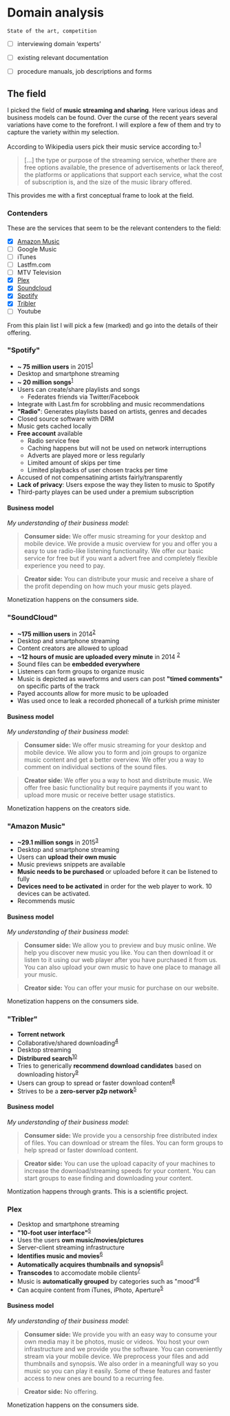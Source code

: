 # Domain analysis

    State of the art, competition

- [ ] interviewing domain ‘experts’
- [ ] existing relevant documentation
- [ ] procedure manuals, job descriptions and forms


## The field

I picked the field of **music streaming and sharing**. Here various ideas and business models can be found. Over the curse of the recent years several variations have come to the forefront. I will explore a few of them and try to capture the variety within my selection.

According to Wikipedia users pick their music service according to:<sup>[1][1]</sup>

> [...] the type or purpose of the streaming service, whether there are free options available, the presence of advertisements or lack thereof, the platforms or applications that support each service, what the cost of subscription is, and the size of the music library offered.

This provides me with a first conceptual frame to look at the field.


### Contenders

These are the services that seem to be the relevant contenders to the field:

- [x] [Amazon Music](#amazon-music)
- [ ] Google Music
- [ ] iTunes
- [ ] Lastfm.com
- [ ] MTV Television
- [x] [Plex](#plex)
- [x] [Soundcloud](#soundcloud)
- [x] [Spotify](#spotify)
- [x] [Tribler](#tribler)
- [ ] Youtube

From this plain list I will pick a few (marked) and go into the details of their offering.


### "Spotify"

- **~ 75 million users** in 2015<sup>[1][1]</sup>
- Desktop and smartphone streaming
- **~ 20 million songs**<sup>[1][1]</sup>
- Users can create/share playlists and songs
  - Federates friends via Twitter/Facebook
- Integrate with Last.fm for scrobbling and music recommendations
- **"Radio"**: Generates playlists based on artists, genres and decades
- Closed source software with DRM
- Music gets cached locally
- **Free account** available
  - Radio service free
  - Caching happens but will not be used on network interruptions
  - Adverts are played more or less regularly
  - Limited amount of skips per time
  - Limited playbacks of user chosen tracks per time
- Accused of not compensatining artists fairly/transparently
- **Lack of privacy**: Users expose the way they listen to music to Spotify
- Third-party playes can be used under a premium subscription


#### Business model

*My understanding of their business model:*

> **Consumer side:** We offer music streaming for your desktop and mobile device. We provide a music overview for you and offer you a easy to use radio-like listening functionality. We offer our basic service for free but if you want a advert free and completely flexible experience you need to pay.

> **Creator side:** You can distribute your music and receive a share of the profit depending on how much your music gets played.

Monetization happens on the consumers side.


### "SoundCloud"

- **~175 million users** in 2014<sup>[2][2]</sup>
- Desktop and smartphone streaming
- Content creators are allowed to upload
- **~12 hours of music are uploaded every minute** in 2014 <sup>[2][2]</sup>
- Sound files can be **embedded everywhere**
- Listeners can form groups to organize music
- Music is depicted as waveforms and users can post **"timed comments"** on specific
  parts of the track
- Payed accounts allow for more music to be uploaded
- Was used once to leak a recorded phonecall of a turkish prime minister


#### Business model

*My understanding of their business model:*

> **Consumer side:** We offer music streaming for your desktop and mobile device. We allow you to form and join groups to organize music content and get a better overview. We offer you a way to comment on individual sections of the sound files.

> **Creator side:** We offer you a way to host and distribute music. We offer free basic functionality but require payments if you want to upload more music or receive better usage statistics.

Monetization happens on the creators side.


### "Amazon Music"

- **~29.1 million songs** in 2015<sup>[3][3]</sup>
- Desktop and smartphone streaming
- Users can **upload their own music**
- Music previews snippets are available
- **Music needs to be purchased** or uploaded before it can be listened to fully
- **Devices need to be activated** in order for the web player to work. 10 devices can be activated.
- Recommends music


#### Business model

*My understanding of their business model:*

> **Consumer side:** We allow you to preview and buy music online. We help you discover new music you like. You can then download it or listen to it using our web player after you have purchased it from us. You can also upload your own music to have one place to manage all your music. 

> **Creator side:** You can offer your music for purchase on our website.

Monetization happens on the consumers side.


### "Tribler"

- **Torrent network**
- Collaborative/shared downloading<sup>[4][4]</sup>
- Desktop streaming
- **Distribured search**<sup>[10][10]</sup>
- Tries to generically **recommend download candidates** based on downloading history<sup>[9][9]</sup>
- Users can group to spread or faster download content<sup>[8][8]</sup>
- Strives to be a **zero-server p2p network**<sup>[5][5]</sup>

#### Business model

*My understanding of their business model:*

> **Consumer side:** We provide you a censorship free distributed index of files. You can download or stream the files. You can form groups to help spread or faster download content.

> **Creator side:** You can use the upload capacity of your machines to increase the download/streaming speeds for your content. You can start groups to ease finding and downloading your content.

Montization happens through grants. This is a scientific project.

### Plex

- Desktop and smartphone streaming
- **"10-foot user interface"**<sup>[5][5]</sup>
- Uses the users **own music/movies/pictures**
- Server-client streaming infrastructure
- **Identifies music and movies**<sup>[6][6]</sup>
- **Automatically acquires thumbnails and synopsis**<sup>[6][6]</sup>
- **Transcodes** to accomodate mobile clients<sup>[7][7]</sup>
- Music is **automatically grouped** by categories such as "mood"<sup>[6][6]</sup>
- Can acquire content from iTunes, iPhoto, Aperture<sup>[5][5]</sup>

#### Business model

*My understanding of their business model:*

> **Consumer side:** We provide you with an easy way to consume your own media may it be photos, music or videos. You host your own infrastructure and we provide you the software. You can conveniently stream via your mobile device. We preprocess your files and add thumbnails and synopsis. We also order in a meaningfull way so you music so you can play it easily. Some of these features and faster access to new ones are bound to a recurring fee.

> **Creator side:** No offering.

Monetization happens on the consumers side.

[1]: https://en.wikipedia.org/w/index.php?title=Spotify&oldid=687804596
[2]: https://en.wikipedia.org/w/index.php?title=SoundCloud&oldid=688027513
[3]: https://en.wikipedia.org/w/index.php?title=Amazon_Music&oldid=676049603
[4]: https://tribler.org/CooperativeDownload/
[5]: http://tribler.org/4thGenerationP2P/
[6]: https://plex.tv/music
[7]: https://plex.tv/subscription/about
[8]: https://www.tribler.org/CooperativeDownload/
[9]: https://www.tribler.org/DecentralizedRecommendation/
[10]: https://www.tribler.org/ContentSearch/
